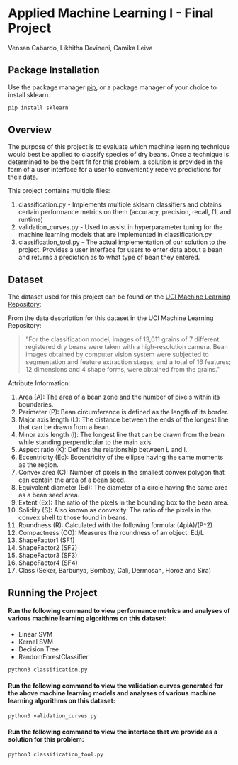 # Applied Machine Learning I - Final Project

Vensan Cabardo, Likhitha Devineni, Camika Leiva

## Package Installation

Use the package manager [pip](https://pip.pypa.io/en/stable/), or a package manager of your choice to install sklearn.

```bash
pip install sklearn
```

## Overview
The purpose of this project is to evaluate which machine learning technique would best be applied to classify species of dry beans. Once a technique is determined to be the best fit for this problem, a solution is provided in the form of a user interface for a user to conveniently receive predictions for their data.

This project contains multiple files:

1. classification.py - Implements multiple sklearn classifiers and obtains certain performance metrics on them (accuracy, precision, recall, f1, and runtime)
2. validation_curves.py - Used to assist in hyperparameter tuning for the machine learning models that are implemented in classification.py
3. classification_tool.py - The actual implementation of our solution to the project. Provides a user interface for users to enter data about a bean and returns a prediction as to what type of bean they entered.

## Dataset
The dataset used for this project can be found on the [UCI Machine Learning Repository](https://archive.ics.uci.edu/ml/datasets/Dry+Bean+Dataset):

From the data description for this dataset in the UCI Machine Learning Repository:

> "For the classification model, images of 13,611 grains of 7 different registered dry beans were taken with a high-resolution camera. Bean images obtained by computer vision system were subjected to segmentation and feature extraction stages, and a total of 16 features; 12 dimensions and 4 shape forms, were obtained from the grains."

Attribute Information:
1. Area (A): The area of a bean zone and the number of pixels within its boundaries.
2. Perimeter (P): Bean circumference is defined as the length of its border.
3. Major axis length (L): The distance between the ends of the longest line that can be drawn from a bean.
4. Minor axis length (l): The longest line that can be drawn from the bean while standing perpendicular to the main axis.
5. Aspect ratio (K): Defines the relationship between L and l.
6. Eccentricity (Ec): Eccentricity of the ellipse having the same moments as the region.
7. Convex area (C): Number of pixels in the smallest convex polygon that can contain the area of a bean seed.
8. Equivalent diameter (Ed): The diameter of a circle having the same area as a bean seed area.
9. Extent (Ex): The ratio of the pixels in the bounding box to the bean area.
10. Solidity (S): Also known as convexity. The ratio of the pixels in the convex shell to those found in beans.
11. Roundness (R): Calculated with the following formula: (4piA)/(P^2)
12. Compactness (CO): Measures the roundness of an object: Ed/L
13. ShapeFactor1 (SF1)
14. ShapeFactor2 (SF2)
15. ShapeFactor3 (SF3)
16. ShapeFactor4 (SF4)
17. Class (Seker, Barbunya, Bombay, Cali, Dermosan, Horoz and Sira)

## Running the Project
#### Run the following command to view performance metrics and analyses of various machine learning algorithms on this dataset:
- Linear SVM
- Kernel SVM
- Decision Tree
- RandomForestClassifier

```bash
python3 classification.py
```

#### Run the following command to view the validation curves generated for the above machine learning models and analyses of various machine learning algorithms on this dataset:

```bash
python3 validation_curves.py
```

#### Run the following command to view the interface that we provide as a solution for this problem:

```bash
python3 classification_tool.py
```
